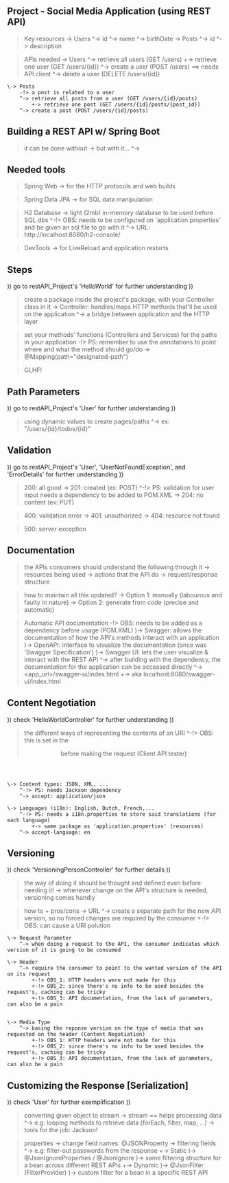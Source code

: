 ## Project - Social Media Application (using REST API) ##
> Key resources
    \-> Users
        ^-> id
        ^-> name
        ^-> birthDate
    \-> Posts
        ^-> id
        ^-> description

> APIs needed
    \-> Users
        ^-> retrieve all users (GET /users)
            +-> retrieve one user (GET /users/{id})
        ^-> create a user (POST /users)   ==> needs API client
        ^-> delete a user (DELETE /users/{id})
    
    \-> Posts
        -!> a post is related to a user
        ^-> retrieve all posts from a user (GET /users/{id}/posts)
            +-> retrieve one post (GET /users/{id}/posts/{post_id})
        ^-> create a post (POST /users/{id}/posts)

## Building a REST API w/ Spring Boot ##
> it can be done without
    \-> but with it...
        ^-> 

## Needed tools ##
> Spring Web
    \-> for the HTTP protocols and web builds

> Spring Data JPA
    \-> for SQL data manipulation

> H2 Database
    \-> light (2mb) in-memory database to be used before SQL dbs
        ^-!> OBS: needs to be configured on 'application.properties' and be given an sql file to go with it
        ^-> URL: http://localhost:8080/h2-console/

> DevTools
    \-> for LiveReload and application restarts

## Steps ##
)) go to restAPI_Project's 'HelloWorld' for further understanding ))

> create a package inside the project's package, with your Controller class in it
    \-> Controller: handles/maps HTTP methods that'll be used on the application
        ^-> a bridge between application and the HTTP layer

> set your methods' functions (Controllers and Services) for the paths in your application
    -!> PS: remember to use the annotations to point where and what the method should go/do
        \-> @<method>Mapping(path="designated-path")

> GLHF!

## Path Parameters ##
)) go to restAPI_Project's 'User' for further understanding ))
> using dynamic values to create pages/paths
    ^-> ex: "/users/{id}/todos/{id}"

## Validation ##
)) go to restAPI_Project's 'User', 'UserNotFoundException', and 'ErrorDetails' for further understanding ))
> 200: all good
    \-> 201: created (ex: POST)
        ^-!> PS: validation for user input needs a dependency to be added to POM.XML
    \-> 204: no content (ex: PUT)

> 400: validation error
    \-> 401: unauthorized
    \-> 404: resource not found

> 500: server exception

## Documentation ##
> the APIs consumers should understand the following through it
    \-> resources being used
    \-> actions that the API do
    \-> request/response structure

> how to maintain all this updated?
    \-> Option 1: manually (labourous and faulty in nature)
    \-> Option 2: generate from code (precise and automatic)

> Automatic API documentation
    \-!> OBS: needs to be added as a dependency before usage (POM.XML)
    )-> Swagger: allows the documentation of how the API's methods interact with an application
    )-> OpenAPI: interface to visualize the documentation (once was 'Swagger Specification')
    )-> Swagger UI: lets the user visualize & interact with the REST API
        ^-> after building with the dependency, the documentation for the application can be accessed directly
            ^-> <app_url>/swagger-ui/index.html
                +-> aka localhost:8080/swagger-ui/index.html

## Content Negotiation ##
)) check 'HelloWorldController' for further understanding ))
> the different ways of representing the contents of an URI
    ^-!> OBS: this is set in the <header /> before making the request (Client API tester)

    \-> Content types: JSON, XML, ...
        ^-!> PS: needs Jackson dependency
        ^-> accept: application/json

    \-> Languages (i18n): English, Dutch, French,...
        ^-!> PS: needs a i18n.properties to store said translations (for each language)
            +-> same package as 'application.properties' (resources)
        ^-> accept-language: en

## Versioning ##
)) check 'VersioningPersonController' for further details ))
> the way of doing it should be thought and defined even before needing it!
    \-> whenever change on the API's structure is needed, versioning comes handly

> how to + pros/cons
    \-> URL
        ^-> create a separate path for the new API version, so no forced changes are required by the consumer
            +-!> OBS: can cause a URI polution

    \-> Request Parameter
        ^-> when doing a request to the API, the consumer indicates which version of it is going to be consumed

    \-> Header
        ^-> require the consumer to point to the wanted version of the API on its request
            +-!> OBS_1: HTTP headers were not made for this
            +-!> OBS_2: since there's no info to be used besides the request's, caching can be tricky
            +-!> OBS_3: API documentation, from the lack of parameters, can also be a pain


    \-> Media Type
        ^-> basing the reponse version on the type of media that was requested on the header (Content Negotiation)
            +-!> OBS_1: HTTP headers were not made for this
            +-!> OBS_2: since there's no info to be used besides the request's, caching can be tricky
            +-!> OBS_3: API documentation, from the lack of parameters, can also be a pain

## Customizing the Response [Serialization] ##
)) check 'User' for further exemplification ))
> converting given object to stream
    \-> stream == helps processing data
        ^-> e.g: looping methods to retrieve data (forEach, filter, map, ...)
    \-> tools for the job: Jackson!

> properties
    \-> change field names: @JSONProperty
    \-> filtering fields
        ^-> e.g: filter-out passwords from the response
            +-> Static
                )-> @JsonIgnoreProperties / @JsonIgnore
                )-> same filtering structure for a bean across different REST APIs
            +-> Dynamic
                )-> @JsonFilter (FilterProvider)
                )-> custom filter for a bean in a specific REST API
